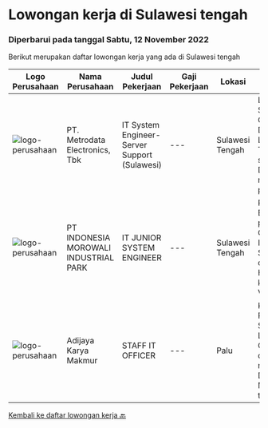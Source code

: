 
  # Lowongan kerja di Sulawesi tengah

  ### Diperbarui pada tanggal Sabtu, 12 November 2022

  Berikut merupakan daftar lowongan kerja yang ada di Sulawesi tengah

  |Logo Perusahaan | Nama Perusahaan | Judul Pekerjaan | Gaji Pekerjaan | Lokasi | Deskripsi | Tanggal diunggah | Pranala |
  | -------------- | --------------- | --------------- | --------- | --------- | -------------- | ------- | ----------- |
  |![logo-perusahaan](https://image-service-cdn.seek.com.au/0d75518309b56a3cff39daa569b0ba02cc7a22f2/ee4dce1061f3f616224767ad58cb2fc751b8d2dc)|PT. Metrodata Electronics, Tbk|IT System Engineer- Server Support (Sulawesi)|---|Sulawesi Tengah|Lingkup Kerja:1. Singl Point Of Contact O3652. Dispatcher Ticket, Log &amp; Analyze Ticket3. First level support4. Diutamakan mempunyai pengalaman...|Kamis, 27 Oktober 2022|https://www.jobstreet.co.id/id/job/it-system-engineer-server-support-sulawesi-4071890?token=0~e0c735b5-46f7-4c31-858d-6d7582b63163&sectionRank=1&jobId=jobstreet-id-job-4071890|
|![logo-perusahaan](https://image-service-cdn.seek.com.au/af4fedf231bafb1671c2838eb060e1c0ed9959d2/ee4dce1061f3f616224767ad58cb2fc751b8d2dc)|PT INDONESIA MOROWALI INDUSTRIAL PARK|IT JUNIOR SYSTEM ENGINEER|---|Sulawesi Tengah|Requirements : Bachelor degree preferably in Computer Science/ Information Systems/ Engineer or equivalent Having basic knowledge with Virtualization...|Jumat, 21 Oktober 2022|https://www.jobstreet.co.id/id/job/it-junior-system-engineer-4077092?token=0~e0c735b5-46f7-4c31-858d-6d7582b63163&sectionRank=2&jobId=jobstreet-id-job-4077092|
|![logo-perusahaan](https://i.ibb.co/sqvTCh9/112815900-stock-vector-no-image-available-icon-flat-vector.webp)|Adijaya Karya Makmur|STAFF IT OFFICER|---|Palu|Kualifikasi : Pendidikan Minimal SMA/SMK/Sederajat Lulusan baru/Fresh Graduate dipersilakan melamar Paham Dasar Jaringan Memiliki Wawasan tentang IT...|Selasa, 18 Oktober 2022|https://www.jobstreet.co.id/id/job/staff-it-officer-4072119?token=0~e0c735b5-46f7-4c31-858d-6d7582b63163&sectionRank=3&jobId=jobstreet-id-job-4072119|


  [Kembali ke daftar lowongan kerja 🔙](../README.md#daftar-lowongan-kerja)
  